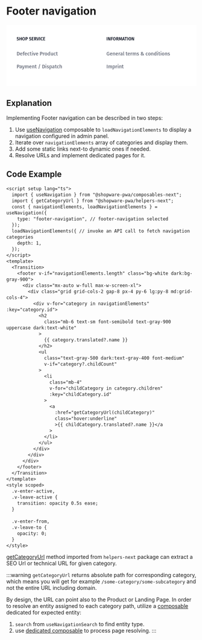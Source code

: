 # Footer navigation

<img src="./footer-navigation-md.png" alt="Preview for medium screen size" class="hidden sm:block border-1 border-gray-200 rounded-md shadow-md hover:shadow-xl hover:scale-105 transform duration-300" />

## Explanation
Implementing Footer navigation can be described in two steps:

1. Use [useNavigation](../../../packages/composables/useNavigation) composable to `loadNavigationElements` to display a navigation configured in admin panel.
2. Iterate over `navigationElements` array of categories and display them.
3. Add some static links next-to dynamic ones if needed.
4. Resolve URLs and implement dedicated pages for it.

## Code Example
```vue
<script setup lang="ts">
  import { useNavigation } from "@shopware-pwa/composables-next";
  import { getCategoryUrl } from "@shopware-pwa/helpers-next";
  const { navigationElements, loadNavigationElements } = useNavigation({
    type: "footer-navigation", // footer-navigation selected
  });
  loadNavigationElements({ // invoke an API call to fetch navigation categories
    depth: 1,
  });
</script>
<template>
  <Transition>
    <footer v-if="navigationElements.length" class="bg-white dark:bg-gray-900">
      <div class="mx-auto w-full max-w-screen-xl">
        <div class="grid grid-cols-2 gap-8 px-4 py-6 lg:py-8 md:grid-cols-4">
          <div v-for="category in navigationElements" :key="category.id">
            <h2
              class="mb-6 text-sm font-semibold text-gray-900 uppercase dark:text-white"
            >
              {{ category.translated?.name }}
            </h2>
            <ul
              class="text-gray-500 dark:text-gray-400 font-medium"
              v-if="category?.childCount"
            >
              <li
                class="mb-4"
                v-for="childCategory in category.children"
                :key="childCategory.id"
              >
                <a
                  :href="getCategoryUrl(childCategory)"
                  class="hover:underline"
                  >{{ childCategory.translated?.name }}</a
                >
              </li>
            </ul>
          </div>
        </div>
      </div>
    </footer>
  </Transition>
</template>
<style scoped>
  .v-enter-active,
  .v-leave-active {
    transition: opacity 0.5s ease;
  }

  .v-enter-from,
  .v-leave-to {
    opacity: 0;
  }
</style>

```

[getCategoryUrl](../../../packages/helpers/getCategoryUrl) method imported from `helpers-next` package can extract a SEO Url or technical URL for given category.


:::warning
`getCategoryUrl` returns absolute path for corresponding category, which means you will get for example `/some-category/some-subcategory` and not the entire URL including domain. 

By design, the URL can point also to the Product or Landing Page.
In order to resolve an entity assigned to each category path, utilize a [composable](../../../packages/composables.html#navigation-routing) dedicated for expected entity:
1. `search` from `useNavigationSearch` to find entity type.
2. use [dedicated composable](../../../packages/composables.html#navigation-routing) to process page resolving.
:::